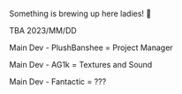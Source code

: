 Something is brewing up here ladies! 👀

TBA 2023/MM/DD

Main Dev - PlushBanshee =
Project Manager

Main Dev - AG1k =
Textures and Sound

Main Dev - Fantactic =
???
